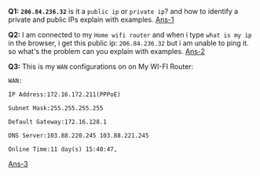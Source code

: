 **Q1:** **`206.84.236.32`** is it a `public ip` or `private ip`? and how to identify a private and public IPs explain with examples. [Ans-1](https://github.com/hameed003/procodrr-nodejs-course/blob/main/Sec-09%20Basics%20of%20Computer%20Networking/14%20Private%20vs%20Public%20IP%20Address/solutions/Ans-1.md)

**Q2:** I am connected to my `Home wifi router` and when i type `what is my ip` in the browser, i get this public ip: `206.84.236.32` but i am unable to ping it. so what's the problem can you explain with examples. [Ans-2](https://github.com/hameed003/procodrr-nodejs-course/blob/main/Sec-09%20Basics%20of%20Computer%20Networking/14%20Private%20vs%20Public%20IP%20Address/solutions/Ans-2.md)

**Q3:** This is my `WAN` configurations on on My WI-FI Router:

```
WAN:

IP Address:172.16.172.211(PPPoE)

Subnet Mask:255.255.255.255

Default Gateway:172.16.128.1

DNS Server:103.88.220.245 103.88.221.245

Online Time:11 day(s) 15:40:47,
```

[Ans-3](https://github.com/hameed003/procodrr-nodejs-course/blob/main/Sec-09%20Basics%20of%20Computer%20Networking/14%20Private%20vs%20Public%20IP%20Address/solutions/Ans-3.md)
